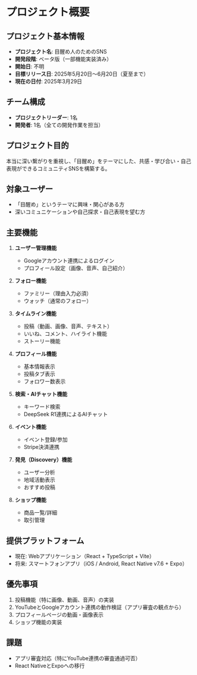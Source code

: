 # プロジェクト概要

## プロジェクト基本情報

- **プロジェクト名**: 目醒め人のためのSNS
- **開発段階**: ベータ版（一部機能実装済み）
- **開始日**: 不明
- **目標リリース日**: 2025年5月20日〜6月20日（夏至まで）
- **現在の日付**: 2025年3月29日

## チーム構成

- **プロジェクトリーダー**: 1名
- **開発者**: 1名（全ての開発作業を担当）

## プロジェクト目的

本当に深い繋がりを重視し、「目醒め」をテーマにした、共感・学び合い・自己表現ができるコミュニティSNSを構築する。

## 対象ユーザー

- 「目醒め」というテーマに興味・関心がある方
- 深いコミュニケーションや自己探求・自己表現を望む方

## 主要機能

1. **ユーザー管理機能**
   - Googleアカウント連携によるログイン
   - プロフィール設定（画像、音声、自己紹介）

2. **フォロー機能**
   - ファミリー（理由入力必須）
   - ウォッチ（通常のフォロー）

3. **タイムライン機能**
   - 投稿（動画、画像、音声、テキスト）
   - いいね、コメント、ハイライト機能
   - ストーリー機能

4. **プロフィール機能**
   - 基本情報表示
   - 投稿タブ表示
   - フォロワー数表示

5. **検索・AIチャット機能**
   - キーワード検索
   - DeepSeek R1連携によるAIチャット

6. **イベント機能**
   - イベント登録/参加
   - Stripe決済連携

7. **発見（Discovery）機能**
   - ユーザー分析
   - 地域活動表示
   - おすすめ投稿

8. **ショップ機能**
   - 商品一覧/詳細
   - 取引管理

## 提供プラットフォーム

- 現在: Webアプリケーション（React + TypeScript + Vite）
- 将来: スマートフォンアプリ（iOS / Android, React Native v7.6 + Expo）

## 優先事項

1. 投稿機能（特に画像、動画、音声）の実装
2. YouTubeとGoogleアカウント連携の動作検証（アプリ審査の観点から）
3. プロフィールページの動画・画像表示
4. ショップ機能の実装

## 課題

- アプリ審査対応（特にYouTube連携の審査通過可否）
- React NativeとExpoへの移行
